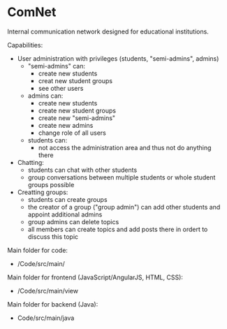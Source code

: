 # ComNet
Internal communication network designed for educational institutions.

Capabilities:
- User administration with privileges (students, "semi-admins", admins)
  - "semi-admins" can:
    - create new students
    - creat new student groups
    - see other users
  - admins can:
    - create new students
    - create new student groups
    - create new "semi-admins"
    - create new admins
    - change role of all users
  - students can:
    - not access the administration area and thus not do anything there
- Chatting:
  - students can chat with other students
  - group conversations between multiple students or whole student groups possible
- Creatting groups:
  - students can create groups
  - the creator of a group ("group admin") can add other students and appoint additional admins
  - group admins can delete topics
  - all members can create topics and add posts there in ordert to discuss this topic

Main folder for code:
- /Code/src/main/

Main folder for frontend (JavaScript/AngularJS, HTML, CSS):
- /Code/src/main/view

Main folder for backend (Java):
- Code/src/main/java
